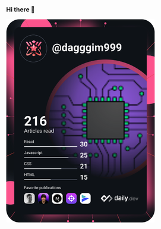 ### Hi there 👋
<a href="https://app.daily.dev/dagggim999"><img src="https://github.com/daggim99/daggim99/blob/main/devcard.svg" width="400" alt="Daggim Hailu's Dev Card"/></a>

<!--
**daggim99/daggim99** is a ✨ _special_ ✨ repository because its `README.md` (this file) appears on your GitHub profile.

Here are some ideas to get you started:

- 🔭 I’m currently working on ...
- 🌱 I’m currently learning ...
- 👯 I’m looking to collaborate on ...
- 🤔 I’m looking for help with ...
- 💬 Ask me about ...
- 📫 How to reach me: ...
- 😄 Pronouns: ...
- ⚡ Fun fact: ...
-->
